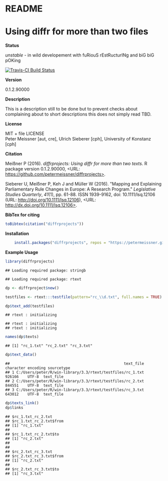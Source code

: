 # README






# Using diffr for more than two files


**Status**

*unstable* - in wild developement with fuRiouS rEstRucturINg and biG biG pOKing

[![Travis-CI Build Status](https://travis-ci.org/petermeissner/diffrprojects.svg?branch=master)](https://travis-ci.org/petermeissner/diffrprojects)


**Version**

0.1.2.90000


**Description**

This is a description still to be done but to
    prevent checks about complaining about to short descriptions
    this does not simply read TBD.


**License**

MIT + file LICENSE <br>Peter Meissner [aut, cre],
  Ulrich Sieberer [cph],
  University of Konstanz [cph]




**Citation**



Meißner P (2016). _diffrprojects: Using diffr for more than two texts_. R package version
0.1.2.90000, <URL: https://github.com/petermeissner/diffrprojects>.

Sieberer U, Meißner P, Keh J and Müller W (2016). "Mapping and Explaining Parliamentary Rule
Changes in Europe: A Research Program." _Legislative Studies Quarterly_, *41*(1), pp. 61-88. ISSN
1939-9162, doi: 10.1111/lsq.12106 (URL: http://doi.org/10.1111/lsq.12106), <URL:
http://dx.doi.org/10.1111/lsq.12106>.

**BibTex for citing**


```r
toBibtex(citation("diffrprojects"))
```



**Installation**


```r
    install.packages("diffrprojects", repos = "https://petermeissner.github.io/drat")
```


    

**Example Usage**


```r
library(diffrprojects)
```

```
## Loading required package: stringb
```

```
## Loading required package: rtext
```

```r
dp <- diffrproject$new()

testfiles <- rtext:::testfile(pattern="rc_\\d.txt", full.names = TRUE)

dp$text_add(testfiles)
```

```
## rtext : initializing
```

```
## rtext : initializing
## rtext : initializing
```

```r
names(dp$texts)
```

```
## [1] "rc_1.txt" "rc_2.txt" "rc_3.txt"
```

```r
dp$text_data()
```

```
##                                                   text_file character encoding sourcetype
## 1 C:/Users/peter/R/win-library/3.3/rtext/testfiles/rc_1.txt    926166    UTF-8  text_file
## 2 C:/Users/peter/R/win-library/3.3/rtext/testfiles/rc_2.txt    844551    UTF-8  text_file
## 3 C:/Users/peter/R/win-library/3.3/rtext/testfiles/rc_3.txt    643012    UTF-8  text_file
```

```r
dp$texts_link()
dp$links
```

```
## $rc_1.txt_rc_2.txt
## $rc_1.txt_rc_2.txt$from
## [1] "rc_1.txt"
## 
## $rc_1.txt_rc_2.txt$to
## [1] "rc_2.txt"
## 
## 
## $rc_2.txt_rc_3.txt
## $rc_2.txt_rc_3.txt$from
## [1] "rc_2.txt"
## 
## $rc_2.txt_rc_3.txt$to
## [1] "rc_3.txt"
```
   

    
    
    
    
    
    
    
    
    
    
